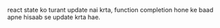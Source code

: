 react state ko turant update nai krta, function completion hone ke baad apne hisaab se update krta hae.